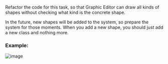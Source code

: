 Refactor the code for this task, so that Graphic Editor can draw all kinds of shapes without checking what kind is the concrete shape.

In the future, new shapes will be added to the system, so prepare the system for those moments. When you add a new shape, you should just add a new class and nothing more.

### Example:

![image](https://user-images.githubusercontent.com/45227327/225395605-e22b04d2-6669-409f-b186-65e8bc233c0d.png)

